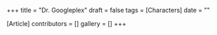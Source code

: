 +++
title = "Dr. Googleplex"
draft = false
tags = [Characters]
date = ""

[Article]
contributors = []
gallery = []
+++
